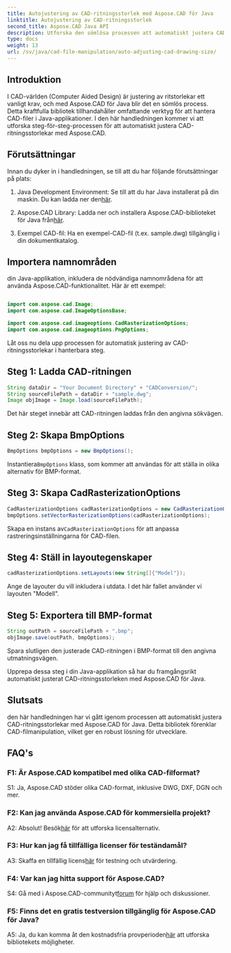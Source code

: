 ```yaml
---
title: Autojustering av CAD-ritningsstorlek med Aspose.CAD för Java
linktitle: Autojustering av CAD-ritningsstorlek
second_title: Aspose.CAD Java API
description: Utforska den sömlösa processen att automatiskt justera CAD-ritningsstorlekar i Java med Aspose.CAD. Följ vår steg-för-steg-guide för effektiv CAD-filmanipulation.
type: docs
weight: 13
url: /sv/java/cad-file-manipulation/auto-adjusting-cad-drawing-size/
---
```

## Introduktion

I CAD-världen (Computer Aided Design) är justering av ritstorlekar ett vanligt krav, och med Aspose.CAD för Java blir det en sömlös process. Detta kraftfulla bibliotek tillhandahåller omfattande verktyg för att hantera CAD-filer i Java-applikationer. I den här handledningen kommer vi att utforska steg-för-steg-processen för att automatiskt justera CAD-ritningsstorlekar med Aspose.CAD.

## Förutsättningar

Innan du dyker in i handledningen, se till att du har följande förutsättningar på plats:

1.  Java Development Environment: Se till att du har Java installerat på din maskin. Du kan ladda ner den[här](https://www.java.com/en/download/).

2.  Aspose.CAD Library: Ladda ner och installera Aspose.CAD-biblioteket för Java från[här](https://releases.aspose.com/cad/java/).

3. Exempel CAD-fil: Ha en exempel-CAD-fil (t.ex. sample.dwg) tillgänglig i din dokumentkatalog.

## Importera namnområden

din Java-applikation, inkludera de nödvändiga namnområdena för att använda Aspose.CAD-funktionalitet. Här är ett exempel:

```java

import com.aspose.cad.Image;
import com.aspose.cad.ImageOptionsBase;

import com.aspose.cad.imageoptions.CadRasterizationOptions;
import com.aspose.cad.imageoptions.PngOptions;
```

Låt oss nu dela upp processen för automatisk justering av CAD-ritningsstorlekar i hanterbara steg.

## Steg 1: Ladda CAD-ritningen

```java
String dataDir = "Your Document Directory" + "CADConversion/";
String sourceFilePath = dataDir + "sample.dwg";
Image objImage = Image.load(sourceFilePath);
```

Det här steget innebär att CAD-ritningen laddas från den angivna sökvägen.

## Steg 2: Skapa BmpOptions

```java
BmpOptions bmpOptions = new BmpOptions();
```

 Instantiera`BmpOptions` klass, som kommer att användas för att ställa in olika alternativ för BMP-format.

## Steg 3: Skapa CadRasterizationOptions

```java
CadRasterizationOptions cadRasterizationOptions = new CadRasterizationOptions();
bmpOptions.setVectorRasterizationOptions(cadRasterizationOptions);
```

 Skapa en instans av`CadRasterizationOptions` för att anpassa rastreringsinställningarna för CAD-filen.

## Steg 4: Ställ in layoutegenskaper

```java
cadRasterizationOptions.setLayouts(new String[]{"Model"});
```

Ange de layouter du vill inkludera i utdata. I det här fallet använder vi layouten "Modell".

## Steg 5: Exportera till BMP-format

```java
String outPath = sourceFilePath + ".bmp";
objImage.save(outPath, bmpOptions);
```

Spara slutligen den justerade CAD-ritningen i BMP-format till den angivna utmatningsvägen.

Upprepa dessa steg i din Java-applikation så har du framgångsrikt automatiskt justerat CAD-ritningsstorleken med Aspose.CAD för Java.

## Slutsats

den här handledningen har vi gått igenom processen att automatiskt justera CAD-ritningsstorlekar med Aspose.CAD för Java. Detta bibliotek förenklar CAD-filmanipulation, vilket ger en robust lösning för utvecklare.

## FAQ's

### F1: Är Aspose.CAD kompatibel med olika CAD-filformat?

S1: Ja, Aspose.CAD stöder olika CAD-format, inklusive DWG, DXF, DGN och mer.

### F2: Kan jag använda Aspose.CAD för kommersiella projekt?

 A2: Absolut! Besök[här](https://purchase.aspose.com/buy) för att utforska licensalternativ.

### F3: Hur kan jag få tillfälliga licenser för teständamål?

 A3: Skaffa en tillfällig licens[här](https://purchase.aspose.com/temporary-license/) för testning och utvärdering.

### F4: Var kan jag hitta support för Aspose.CAD?

 S4: Gå med i Aspose.CAD-communityt[forum](https://forum.aspose.com/c/cad/19) för hjälp och diskussioner.

### F5: Finns det en gratis testversion tillgänglig för Aspose.CAD för Java?

 A5: Ja, du kan komma åt den kostnadsfria provperioden[här](https://releases.aspose.com/) att utforska bibliotekets möjligheter.